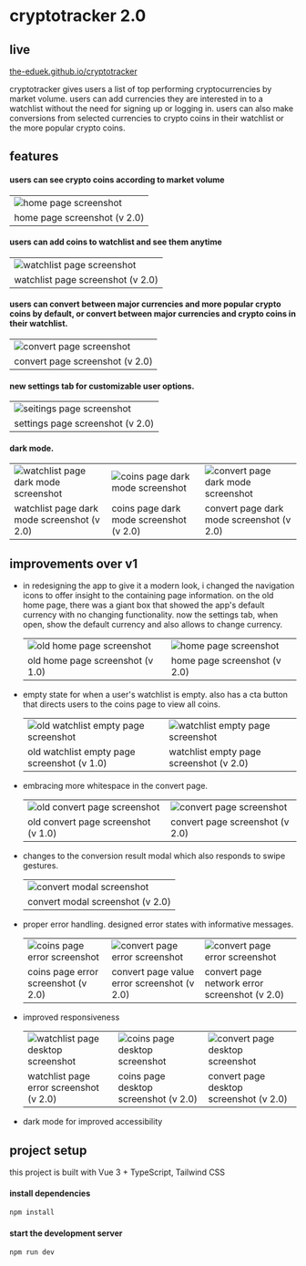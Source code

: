 # cryptotracker 2.0

## live

[the-eduek.github.io/cryptotracker](https://the-eduek.github.io/cryptotracker/)

cryptotracker gives users a list of top performing cryptocurrencies by market volume. users can add currencies they are interested in to a watchlist without the need for signing up or logging in. users can also make conversions from selected currencies to crypto coins in their watchlist or the more popular crypto coins.

## features

#### users can see crypto coins according to market volume
  ||
  | ------------- |
  | <img title='home page screenshot' src='./docs/img/home.jpeg' /> |
  | home page screenshot (v 2.0) |	



#### users can add coins to watchlist and see them anytime
  ||
  | ------------- |
  | <img title='watchlist page screenshot' src='./docs/img/watchlist.jpeg' /> |
  | watchlist page screenshot (v 2.0) |



#### users can convert between major currencies and more popular crypto coins by default, or convert between major currencies and crypto coins in their watchlist.
  ||
  | ------------- | 
  | <img title='convert page screenshot' src='./docs/img/convert.jpeg' /> |
  | convert page screenshot (v 2.0) |



#### new settings tab for customizable user options.
  ||
  | ------------- | 
  | <img title='seitings page screenshot' src='./docs/img/settings.jpeg' /> |
  | settings page screenshot (v 2.0) |



#### dark mode.
  ||||
  | ------------- | ------------- | ------------- |
  | <img title='watchlist page dark mode screenshot' src='./docs/img/dark_watchlist.jpeg' /> | <img title='coins page dark mode screenshot' src='./docs/img/dark_coins.jpeg' /> | <img title='convert page dark mode screenshot' src='./docs/img/dark_convert.jpeg' /> |
  | watchlist page dark mode screenshot (v 2.0) | coins page dark mode screenshot (v 2.0) | convert page dark mode screenshot (v 2.0) |



## improvements over v1

- in redesigning the app to give it a modern look, i changed the navigation icons to offer insight to the containing page information. on the old home page, there was a giant box that showed the app's default currency with no changing functionality. now the settings tab, when open, show the default currency and also allows to change currency.

  |||
  | ------------- | ------------- |
  | <img title='old home page screenshot' src='./docs/img/old_home.jpeg' /> | <img title='home page screenshot' src='./docs/img/home.jpeg' /> |
  | old home page screenshot (v 1.0) | home page screenshot (v 2.0) |



- empty state for when a user's watchlist is empty. also has a cta button that directs users to the coins page to view all coins. 

  |||
  | ------------- | ------------- |
  | <img title='old watchlist empty page screenshot' src='./docs/img/old_watchlist.jpeg' /> | <img title='watchlist empty page screenshot' src='./docs/img/watchlist_empty.jpeg' /> |
  | old watchlist empty page screenshot (v 1.0) | watchlist empty page screenshot (v 2.0) |



- embracing more whitespace in the convert page.

  |||
  | ------------- | ------------- |
  | <img title='old convert page screenshot' src='./docs/img/old_convert.jpeg' /> | <img title='convert page screenshot' src='./docs/img/convert.jpeg' /> |
  | old convert page screenshot (v 1.0) | convert page screenshot (v 2.0) |



- changes to the conversion result modal which also responds to swipe gestures. 

  ||
  | ------------- |
  | <img title='convert modal screenshot' src='./docs/img/convert_modal.jpeg' /> |
  | convert modal screenshot (v 2.0) |



- proper error handling. designed error states with informative messages.

  ||||
  | ------------- | ------------- | ------------- |
  | <img title='coins page error screenshot' src='./docs/img/home_error.jpeg' /> | <img title='convert page error screenshot' src='./docs/img/convert_error_1.jpeg' /> | <img title='convert page error screenshot' src='./docs/img/convert_error_2.jpeg' /> |
  | coins page error screenshot (v 2.0) | convert page value error screenshot (v 2.0) | convert page network error screenshot (v 2.0) |



- improved responsiveness

  ||||
  | ------------- | ------------- | ------------- |
  | <img title='watchlist page desktop screenshot' src='./docs/img/watchlist_lg.jpeg' /> | <img title='coins page desktop screenshot' src='./docs/img/home_lg.jpeg' /> | <img title='convert page desktop screenshot' src='./docs/img/convert_lg.jpeg' /> |
  | watchlist page error screenshot (v 2.0) | coins page desktop screenshot (v 2.0) | convert page desktop screenshot (v 2.0) |



- dark mode for improved accessibility


  
## project setup

this project is built with Vue 3 + TypeScript, Tailwind CSS

#### install dependencies
```bash
npm install
```



#### start the development server 
```bash
npm run dev
```